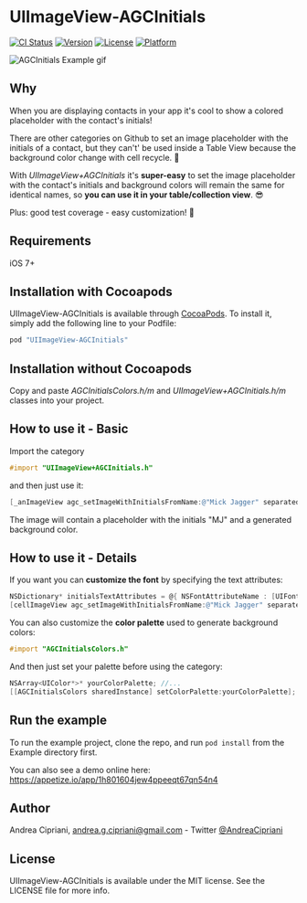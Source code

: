 # UIImageView-AGCInitials

[![CI Status](http://img.shields.io/travis/andreacipriani/UIImageView-AGCInitials.svg?style=flat)](https://travis-ci.org/AndreaCipriani/UIImageView-AGCInitials)
[![Version](https://img.shields.io/cocoapods/v/UIImageView-AGCInitials.svg?style=flat)](http://cocoapods.org/pods/UIImageView-AGCInitials)
[![License](https://img.shields.io/cocoapods/l/UIImageView-AGCInitials.svg?style=flat)](http://cocoapods.org/pods/UIImageView-AGCInitials)
[![Platform](https://img.shields.io/cocoapods/p/UIImageView-AGCInitials.svg?style=flat)](http://cocoapods.org/pods/UIImageView-AGCInitials)

![AGCInitials Example gif](http://i.giphy.com/HyFTIFTbDkF2M.gif)

<!-- 
![AGCInitials Example screenshot 1](http://i.imgur.com/ZHagHyK.png) 
![AGCInitials Example screenshot 2](http://i.imgur.com/a5bBMub.png)
-->

## Why

When you are displaying contacts in your app it's cool to show a colored placeholder with the contact's initials!

There are other categories on Github to set an image placeholder with the initials of a contact, but they can't' be used inside a Table View because the background color change with cell recycle. 🤔

With *UIImageView+AGCInitials* it's **super-easy** to set the image placeholder with the contact's initials and background colors will remain the same for identical names, so **you can use it in your table/collection view**. 😎

Plus: good test coverage - easy customization! 💪

## Requirements

iOS 7+

## Installation with Cocoapods

UIImageView-AGCInitials is available through [CocoaPods](http://cocoapods.org). To install
it, simply add the following line to your Podfile:

```ruby
pod "UIImageView-AGCInitials"
```

## Installation without Cocoapods

Copy and paste *AGCInitialsColors.h/m* and *UIImageView+AGCInitials.h/m* classes into your project.

## How to use it - Basic

Import the category 

```objective-c
#import "UIImageView+AGCInitials.h"
```
and then just use it:

```objective-c
[_anImageView agc_setImageWithInitialsFromName:@"Mick Jagger" separatedByString:@" "];
```
The image will contain a placeholder with the initials "MJ" and a generated background color.

## How to use it - Details

If you want you can **customize the font** by specifying the text attributes:

```objective-c
NSDictionary* initialsTextAttributes = @{ NSFontAttributeName : [UIFont systemFontOfSize:20], NSForegroundColorAttributeName : [UIColor purpleColor] };
[cellImageView agc_setImageWithInitialsFromName:@"Mick Jagger" separatedByString:@" " withTextAttributes:initialsTextAttributes];
```

You can also customize the **color palette** used to generate background colors:

```objective-c
#import "AGCInitialsColors.h"
```

And then just set your palette before using the category:

```objective-c
NSArray<UIColor*>* yourColorPalette; //...
[[AGCInitialsColors sharedInstance] setColorPalette:yourColorPalette];
```

## Run the example 

To run the example project, clone the repo, and run `pod install` from the Example directory first. 

You can also see a demo online here: https://appetize.io/app/1h801604jew4ppeeqt67qn54n4

## Author

Andrea Cipriani, andrea.g.cipriani@gmail.com - Twitter [@AndreaCipriani](https://twitter.com/AndreaCipriani)

## License

UIImageView-AGCInitials is available under the MIT license. See the LICENSE file for more info.
